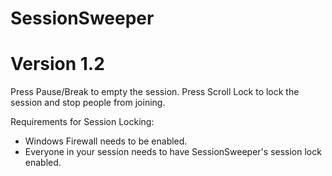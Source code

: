 # **SessionSweeper**
# Version 1.2

Press Pause/Break to empty the session.
Press Scroll Lock to lock the session and stop people from joining.

Requirements for Session Locking:
- Windows Firewall needs to be enabled.
- Everyone in your session needs to have SessionSweeper's session lock enabled.